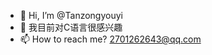 - 👋 Hi, I’m @Tanzongyouyi
- 👀 我目前对C语言很感兴趣
- 📫 How to reach me? 2701262643@qq.com

<!---
Tanzongyouyi/Tanzongyouyi is a ✨ special ✨ repository because its `README.md` (this file) appears on your GitHub profile.
You can click the Preview link to take a look at your changes.
--->
